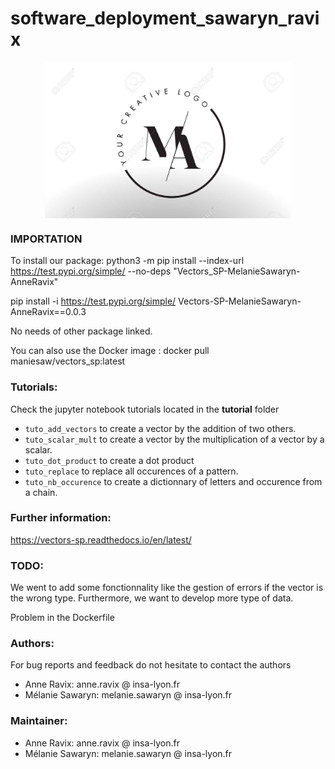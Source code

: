 # software_deployment_sawaryn_ravix

<div style="display: flex; justify-content: center;">
 <img src="logo.jpg" height="250">
</div>

### IMPORTATION
To install our package:
python3 -m pip install --index-url https://test.pypi.org/simple/ --no-deps "Vectors_SP-MelanieSawaryn-AnneRavix"

pip install -i https://test.pypi.org/simple/ Vectors-SP-MelanieSawaryn-AnneRavix==0.0.3

No needs of other package linked.

You can also use the Docker image : docker pull maniesaw/vectors_sp:latest

### Tutorials:

Check the jupyter notebook tutorials located in the __tutorial__ folder
+ `tuto_add_vectors` to create a vector by the addition of two others. 
+ `tuto_scalar_mult` to create a vector by the multiplication of a vector by a scalar. 
+ `tuto_dot_product` to create a dot product
+ `tuto_replace` to replace all occurences of a pattern.
+ `tuto_nb_occurence` to create a dictionnary of letters and occurence from a chain.

### Further information: 
https://vectors-sp.readthedocs.io/en/latest/

### TODO:

We went to add some fonctionnality like the gestion of errors if the vector is the wrong type. Furthermore, we want to develop more type of data.

Problem in the Dockerfile 

### Authors:

For bug reports and feedback do not hesitate to contact the authors

+ Anne Ravix: anne.ravix @ insa-lyon.fr
+ Mélanie Sawaryn: melanie.sawaryn @ insa-lyon.fr

### Maintainer:

+ Anne Ravix: anne.ravix @ insa-lyon.fr
+ Mélanie Sawaryn: melanie.sawaryn @ insa-lyon.fr

